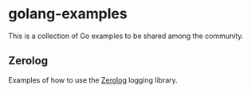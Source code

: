 # golang-examples

This is a collection of Go examples to be shared among the community.

## Zerolog

Examples of how to use the [Zerolog](github.com/rs/zerolog) logging library. 


